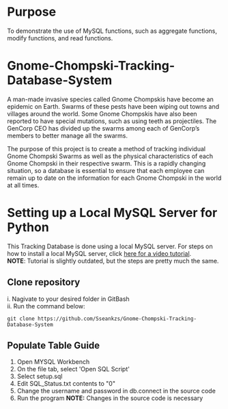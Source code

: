 # Purpose
To demonstrate the use of MySQL functions, such as aggregate functions, modify functions, and read functions.

# Gnome-Chompski-Tracking-Database-System
A man-made invasive species called Gnome Chompskis have become an epidemic on Earth. Swarms of these pests have been wiping out towns and villages around the world. Some Gnome Chompskis have also been reported to have special mutations, such as using teeth as projectiles. The GenCorp CEO has divided up the swarms among each of GenCorp’s members to better manage all the swarms. 

The purpose of this project is to create a method of tracking individual Gnome Chompski Swarms as well as the physical characteristics of each Gnome Chompski in their respective swarm. This is a rapidly changing situation, so a database is essential to ensure that each employee can remain up to date on the information for each Gnome Chompski in the world at all times.

# Setting up a Local MySQL Server for Python
This Tracking Database is done using a local MySQL server. For steps on how to install a local MySQL server, click [here for a video tutorial][MySQLVideo].  
**NOTE**: Tutorial is slightly outdated, but the steps are pretty much the same.

## Clone repository
i. Nagivate to your desired folder in GitBash  
ii. Run the command below:  
 
```
git clone https://github.com/Sseankzs/Gnome-Chompski-Tracking-Database-System
```

## Populate Table Guide 
1. Open MYSQL Workbench
2. On the file tab, select 'Open SQL Script'
3. Select setup.sql
4. Edit SQL_Status.txt contents to "0"
5. Change the username and password in db.connect in the source code
6. Run the program 
**NOTE:** Changes in the source code is  necessary

[MySQLVideo]: https://www.youtube.com/watch?v=3vsC05rxZ8c&list=PLzMcBGfZo4-l5kVSNVKGO60V6RkXAVtp-&ab_channel=TechWithTim
